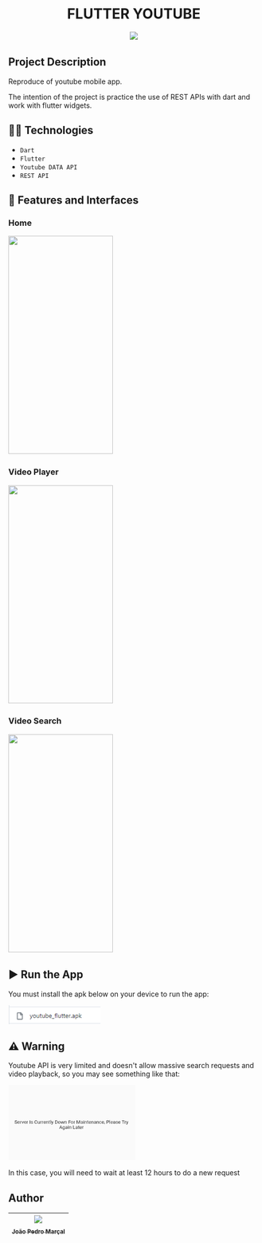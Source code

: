<h1 align="center"> FLUTTER YOUTUBE </h1>

<p align="center">
<img src="https://img.shields.io/badge/status-in%20progress-yellow"/>
</p>

## Project Description
Reproduce of youtube mobile app.

The intention of the project is practice the use of REST APIs with dart and work with flutter widgets.

## 👨‍💻 Technologies
- ``Dart``
- ``Flutter``
- ``Youtube DATA API``
- ``REST API``

## 📱 Features and Interfaces
### Home
<img src="https://github.com/MarcalDev/youtube_flutter_mobile/blob/main/readme_files/home_page.gif?raw=true" width="210" height="437"/>

### Video Player

<img src="https://github.com/MarcalDev/youtube_flutter_mobile/blob/main/readme_files/video_player.gif?raw=true" width="210" height="437"/>

### Video Search
<img src="https://github.com/MarcalDev/youtube_flutter_mobile/blob/main/readme_files/video_search.gif?raw=true" width="210" height="437"/>

## ▶️ Run the App
You must install the apk below on your device to run the app:

<img src="https://github.com/MarcalDev/youtube_flutter_mobile/blob/main/readme_files/app_apk.png?raw=true" width="185" height="38"/>

## ⚠️ Warning
Youtube API is very limited and doesn't allow massive search requests and video playback, so you may see something like that:

<img src="https://github.com/MarcalDev/youtube_flutter_mobile/blob/main/readme_files/api_down.png?raw=true" width="255" height="150"/>

In this case, you will need to wait at least 12 hours to do a new request

## Author
|[<img src="https://avatars.githubusercontent.com/u/99026927?s=400&u=8af9b0b055009437730ee6e048a8dfae0a4dc216&v=4" width=115><br><sub>João Pedro Marçal</sub>](https://github.com/MarcalDev) |
| :---: |
